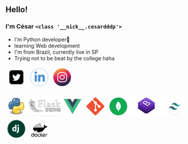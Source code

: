 ## __Hello!__  
### I'm César `<class '__nick__.cesardddp'>`   

- I'm Python developer🐍
- learning Web development  
- I'm from Brazil, currently live in SP 
- Trying not to be beat by the college haha    

[<img src="./img/twitter-square-logo.png" width="48" style="margin:5px;" />](https://twitter.com/cesardddp)
[<img src="./img/linkedin-icon.png" width="48" style="margin:5px;" />](https://www.linkedin.com/in/c%C3%A9sar-m-oliveira-657a66159/)
[<img src = "./img/instagram-logo.png" width="48" style="margin:5px;">](https://www.instagram.com/cesardddp/)


<img width="48" style="margin:5px;"  src ="./img/python.png"/>
<img width="96" style="margin: 4px -5px;" src ="./img/flask.png"/>
<img width="48" style="margin:5px;" src ="./img/vue.svg"/>
<img width="48" style="margin:5px;" src ="./img/git.png"/>
<img width="48" style="margin:5px;" src ="./img/mongodb.svg"/>
<img width="96" style="margin: 4px -5px;" src ="./img/bootstrap.png"/>
<img width="48" style="margin:5px;" src ="./img/tailwind css.png"/>
<img width="48" style="margin:5px;" src ="./img/django.png"/>
<img width="48" style="margin:5px;" src ="./img/docker.png"/>

